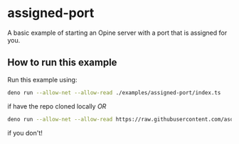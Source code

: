 # assigned-port

A basic example of starting an Opine server with a port that is assigned for you.

## How to run this example

Run this example using:

```bash
deno run --allow-net --allow-read ./examples/assigned-port/index.ts
```

if have the repo cloned locally _OR_

```bash
deno run --allow-net --allow-read https://raw.githubusercontent.com/asos-craigmorten/opine/main/examples/assigned-port/index.ts
```

if you don't!
